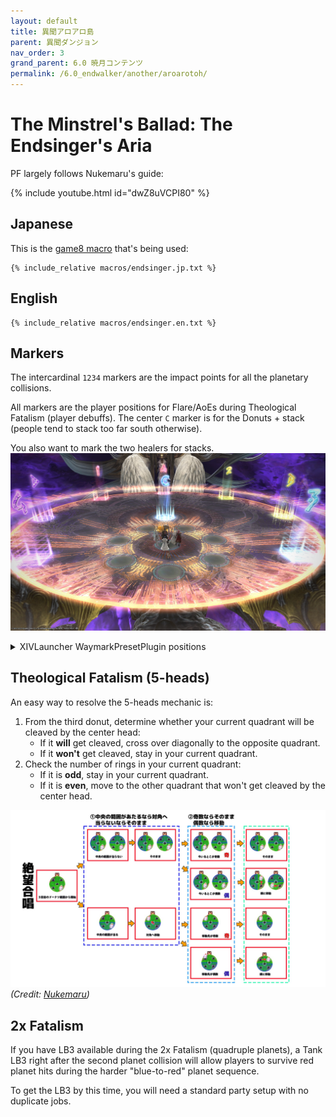```yaml
---
layout: default
title: 異聞アロアロ島
parent: 異聞ダンジョン
nav_order: 3
grand_parent: 6.0 暁月コンテンツ
permalink: /6.0_endwalker/another/aroarotoh/
---
```


# The Minstrel's Ballad: The Endsinger's Aria

PF largely follows Nukemaru's guide:

{% include youtube.html id="dwZ8uVCPI80" %}

## Japanese

This is the [game8 macro](https://game8.jp/ff14/446913) that's being used:
```
{% include_relative macros/endsinger.jp.txt %}
```

## English
```
{% include_relative macros/endsinger.en.txt %}
```

## Markers

The intercardinal `1234` markers are the impact points for all the planetary collisions.

All markers are the player positions for Flare/AoEs during Theological Fatalism (player debuffs). The center `C` marker is for the Donuts + stack (people tend to stack too far south otherwise).

You also want to mark the two healers for stacks.
![](images/markers.jpg)
<details markdown=block>
<summary>XIVLauncher WaymarkPresetPlugin positions</summary>

```json
{
  "Name":"Endsinger EX",
  "MapID":846,
  "A":{"X":100.0,"Y":0.0,"Z":82.0,"ID":0,"Active":true},
  "B":{"X":118.0,"Y":0.0,"Z":100.0,"ID":1,"Active":true},
  "C":{"X":100.0,"Y":0.0,"Z":100.0,"ID":2,"Active":true},
  "D":{"X":82.0,"Y":0.0,"Z":100.0,"ID":3,"Active":true},
  "One":{"X":87.272,"Y":0.0,"Z":87.272,"ID":4,"Active":true},
  "Two":{"X":112.728,"Y":0.0,"Z":87.272,"ID":5,"Active":true},
  "Three":{"X":112.728,"Y":0.0,"Z":112.728,"ID":6,"Active":true},
  "Four":{"X":87.272,"Y":0.0,"Z":112.728,"ID":7,"Active":true}
}
```

</details>

## Theological Fatalism (5-heads)

An easy way to resolve the 5-heads mechanic is:

1. From the third donut, determine whether your current quadrant will be cleaved by the center head:
	- If it **will** get cleaved, cross over diagonally to the opposite quadrant.
	- If it **won't** get cleaved, stay in your current quadrant.
2. Check the number of rings in your current quadrant:
	- If it is **odd**, stay in your current quadrant.
	- If it is **even**, move to the other quadrant that won't get cleaved by the center head.
	
![](images/five_head.jpg)
*(Credit: [Nukemaru](https://twitter.com/nukemarugames/status/1514278676359446528?s=20&t=olONmsjUl90VIwjrZNqbtQ))*

## 2x Fatalism

If you have LB3 available during the 2x Fatalism (quadruple planets), a Tank LB3 right after the second planet collision will allow players to survive red planet hits during the harder "blue-to-red" planet sequence.

To get the LB3 by this time, you will need a standard party setup with no duplicate jobs.
